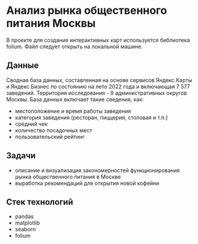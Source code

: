 # Анализ рынка общественного питания Москвы

  В проекте для создания интерактивных карт используется библиотека folium.
  Файл следует открыть на локальной машине.

## Данные
Сводная база данных, составленная на основе сервисов Яндекс.Карты и Яндекс.Бизнес по состоянию на лето 2022 года и включающая 7 577 заведений. Территория исследования - 9 административных округов Москвы.
База данных включает такие сведения, как:
- местоположение и время работы заведения
- категория заведения (ресторан, пиццерия, столовая и т.п.)
- средний чек
- количество посадочных мест
- пользовательский рейтинг

## Задачи
- описание и визуализация закономерностей функционирования рынка общественного питания в Москве
- выработка рекомендаций для открытия новой кофейни

## Стек технологий
- pandas
- matplotlib
- seaborn
- folium
